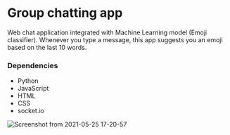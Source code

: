 # Group chatting app
Web chat application integrated with Machine Learning model (Emoji classifier). Whenever you type a message, this app suggests you an emoji based on the last 10 words.

### Dependencies
* Python
* JavaScript
* HTML
* CSS
* socket.io

![Screenshot from 2021-05-25 17-20-57](https://user-images.githubusercontent.com/47502445/119493612-00b01200-bd7e-11eb-9b1a-5743101d710f.png)




